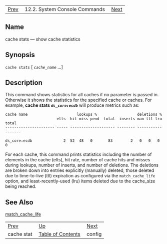 |     |     |     |
| --- | --- | --- |
| [Prev](console_commands.cache_stat)  | 12.2. System Console Commands |  [Next](console_commands.config.php) |

<a name="console_commands.cache_stats"></a>
## Name

cache stats — show cache statistics

## Synopsis

`cache stats` [ *`cache_name`* ...]

<a name="idp15579552"></a>
## Description

This command shows statistics for all caches if no parameter is passed in. Otherwise it shows the statistics for the specified cache or caches. For example, **cache stats *`ds_core:ecdb`***                        will produce metrics such as:

```
cache name                      lookups %                  deletions %
                       elts  hit miss pend  total  inserts man ttl lru  total
---------------------- ----- -------------------- -------- ------------------

ds_core:ecdb              2  52  48   0       83        2   0   0   0        0
```

For each cache, this command prints statistics including the number of elements in the cache (elts), hit rate, number of cache hits and misses during lookups, number of inserts, and number of deletions. The deletions are broken down into entries explicitly (manually) deleted, those deleted due to time-to-live (ttl) expiration as configured via the `match_cache_life` option, and least-recently-used (lru) items deleted due to the cache_size being reached.

<a name="idp15584720"></a>
## See Also

[match_cache_life](conf.ref.match_cache_life "match_cache_life")

|     |     |     |
| --- | --- | --- |
| [Prev](console_commands.cache_stat)  | [Up](console.commands.non-module.php) |  [Next](console_commands.config.php) |
| cache stat  | [Table of Contents](index) |  config |
